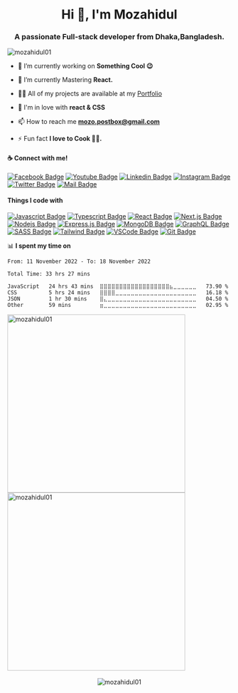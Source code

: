 <h1 align="center">Hi 👋, I'm Mozahidul</h1>
<h3 align="center">A passionate Full-stack developer from Dhaka,Bangladesh.</h3>

<p align="left"> <img src="https://komarev.com/ghpvc/?username=mozahidul01&label=Profile%20views&color=0e75b6&style=flat" alt="mozahidul01" /> </p>

- 🔭 I’m currently working on **Something Cool 😉**

- 🌱 I’m currently Mastering **React.**

- 👨‍💻 All of my projects are available at my [Portfolio](https://mozahidul.com)

- 💜 I'm in love with **react & CSS**

- 📫 How to reach me **mozo.postbox@gmail.com**

- ⚡ Fun fact **I love to Cook 👨‍🍳.**

#### :coffee: Connect with me!

[![Facebook Badge](https://img.shields.io/badge/Facebook-1877F2?style=for-the-badge&logo=facebook&logoColor=white)](https://facebook.com/mozahidul01) [![Youtube Badge](https://img.shields.io/badge/YouTube-FF0000?style=for-the-badge&logo=youtube&logoColor=white)](https://youtube.com/mozahidul01) [![Linkedin Badge](https://img.shields.io/badge/LinkedIn-0077B5?style=for-the-badge&logo=linkedin&logoColor=white)](https://www.linkedin.com/in/mozahidul01) [![Instagram Badge](https://img.shields.io/badge/Instagram-E4405F?style=for-the-badge&logo=instagram&logoColor=white)](https://instagram.com/mozahidul01) [![Twitter Badge](https://img.shields.io/badge/Twitter-1DA1F2?style=for-the-badge&logo=twitter&logoColor=white)](https://twitter.com/mozahidul01) [![Mail Badge](https://img.shields.io/badge/Gmail-D14836?style=for-the-badge&logo=gmail&logoColor=white)](mailto:mozo.postbox@gmail.com)

#### Things I code with

[![Javascript Badge](https://img.shields.io/badge/-Javascript-F0DB4F?style=for-the-badge&labelColor=black&logo=javascript&logoColor=F0DB4F)](#) [![Typescript Badge](https://img.shields.io/badge/-Typescript-007acc?style=for-the-badge&labelColor=black&logo=typescript&logoColor=007acc)](#) [![React Badge](https://img.shields.io/badge/-React-61DBFB?style=for-the-badge&labelColor=black&logo=react&logoColor=61DBFB)](#) [![Next.js Badge](https://img.shields.io/badge/next.js-000000?style=for-the-badge&logo=nextdotjs&logoColor=white)](#) [![Nodejs Badge](https://img.shields.io/badge/-Nodejs-3C873A?style=for-the-badge&labelColor=black&logo=node.js&logoColor=3C873A)](#) [![Express.js Badge](https://img.shields.io/badge/Express.js-000000?style=for-the-badge&logo=express&logoColor=white)](#) [![MongoDB Badge](https://img.shields.io/badge/MongoDB-4EA94B?style=for-the-badge&logo=mongodb&logoColor=white)](#) [![GraphQL Badge](https://img.shields.io/badge/-GraphQl-e535ab?style=for-the-badge&labelColor=black&logo=node.js&logoColor=e535ab)](#) [![SASS Badge](https://img.shields.io/badge/Sass-CC6699?style=for-the-badge&logo=sass&logoColor=white)](#) [![Tailwind Badge](https://img.shields.io/badge/Tailwind%20CSS-092749?style=for-the-badge&logo=tailwindcss&logoColor=06B6D4&labelColor=000000)](#) [![VSCode Badge](https://img.shields.io/badge/Visual_Studio-5C2D91?style=for-the-badge&logo=visual%20studio&logoColor=white)](#) [![Git Badge](https://img.shields.io/badge/Git-F05032?style=for-the-badge&logo=git&logoColor=white)](#)

📊 **I spent my time on**
<!--START_SECTION:waka-->

```text
From: 11 November 2022 - To: 18 November 2022

Total Time: 33 hrs 27 mins

JavaScript   24 hrs 43 mins  ⣿⣿⣿⣿⣿⣿⣿⣿⣿⣿⣿⣿⣿⣿⣿⣿⣿⣿⣦⣀⣀⣀⣀⣀⣀   73.90 %
CSS          5 hrs 24 mins   ⣿⣿⣿⣿⣀⣀⣀⣀⣀⣀⣀⣀⣀⣀⣀⣀⣀⣀⣀⣀⣀⣀⣀⣀⣀   16.18 %
JSON         1 hr 30 mins    ⣿⣄⣀⣀⣀⣀⣀⣀⣀⣀⣀⣀⣀⣀⣀⣀⣀⣀⣀⣀⣀⣀⣀⣀⣀   04.50 %
Other        59 mins         ⣶⣀⣀⣀⣀⣀⣀⣀⣀⣀⣀⣀⣀⣀⣀⣀⣀⣀⣀⣀⣀⣀⣀⣀⣀   02.95 %
```

<!--END_SECTION:waka-->

<div width="100%">
  <div width="410px" ><img width="400px" align="left" src="https://github-readme-stats.vercel.app/api?username=mozahidul01&show_icons=true&locale=en" alt="mozahidul01" /></div>
  <div width="410px" ><img width="400px" align="center" src="https://github-readme-streak-stats.herokuapp.com/?user=mozahidul01&" alt="mozahidul01"/></div>
</div>
</br>
<div align="center">
  <img src="https://github-readme-stats.vercel.app/api/top-langs?username=mozahidul01&show_icons=true&locale=en&layout=compact" alt="mozahidul01"/>
</div> 
